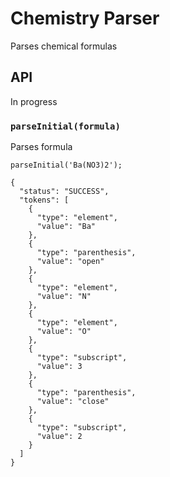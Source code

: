 # Chemistry Parser
Parses chemical formulas

## API
In progress

### `parseInitial(formula)`

Parses formula

`parseInitial('Ba(NO3)2');`

```
{
  "status": "SUCCESS",
  "tokens": [
    {
      "type": "element",
      "value": "Ba"
    },
    {
      "type": "parenthesis",
      "value": "open"
    },
    {
      "type": "element",
      "value": "N"
    },
    {
      "type": "element",
      "value": "O"
    },
    {
      "type": "subscript",
      "value": 3
    },
    {
      "type": "parenthesis",
      "value": "close"
    },
    {
      "type": "subscript",
      "value": 2
    }
  ]
}
```
